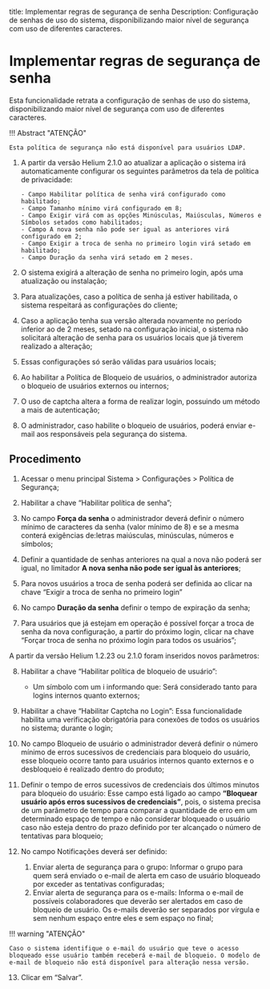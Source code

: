 title: Implementar regras de segurança de senha
Description: Configuração de senhas de uso do sistema, disponibilizando maior nível de segurança com uso de diferentes caracteres.
# Implementar regras de segurança de senha

Esta funcionalidade retrata a configuração de senhas de uso do sistema,
disponibilizando maior nível de segurança com uso de diferentes caracteres.

!!! Abstract "ATENÇÃO"

    Esta política de segurança não está disponível para usuários LDAP.
     

1. A partir da versão Helium 2.1.0 ao atualizar a aplicação o sistema irá automaticamente configurar os seguintes parâmetros da tela de política de privacidade:

       - Campo Habilitar política de senha virá configurado como habilitado;  
       - Campo Tamanho mínimo virá configurado em 8;  
       - Campo Exigir virá com as opções Minúsculas, Maiúsculas, Números e Símbolos setados como habilitados;  
       - Campo A nova senha não pode ser igual as anteriores virá configurado em 2;  
       - Campo Exigir a troca de senha no primeiro login virá setado em habilitado;  
       - Campo Duração da senha virá setado em 2 meses.

2. O sistema exigirá a alteração de senha no primeiro login, após uma atualização ou instalação;  
3. Para atualizações, caso a política de senha já estiver habilitada, o sistema respeitará as configurações do cliente;  
4. Caso a aplicação tenha sua versão alterada novamente no período inferior ao de 2 meses, setado na configuração inicial, o sistema não solicitará alteração de senha para os usuários locais que já tiverem realizado a alteração;  
5. Essas configurações só serão válidas para usuários locais;  
6. Ao habilitar a Política de Bloqueio de usuários, o administrador autoriza o bloqueio de usuários externos ou internos;  
7. O uso de captcha altera a forma de realizar login, possuindo um método a mais de autenticação;  
8. O administrador, caso habilite o bloqueio de usuários, poderá enviar e-mail aos responsáveis pela segurança do sistema.

Procedimento
------------

1.  Acessar o menu principal Sistema \> Configurações \> Política de Segurança;

2.  Habilitar a chave “Habilitar política de senha”;

3.  No campo **Força da senha** o administrador deverá definir o número mínimo
    de caracteres da senha (valor mínimo de 8) e se a mesma conterá exigências
    de:letras maiúsculas, minúsculas, números e símbolos;

4.  Definir a quantidade de senhas anteriores na qual a nova não poderá ser
    igual, no limitador **A nova senha não pode ser igual às anteriores**;

5.  Para novos usuários a troca de senha poderá ser definida ao clicar na chave
    “Exigir a troca de senha no primeiro login”

6.  No campo **Duração da senha** definir o tempo de expiração da senha;

7.  Para usuários que já estejam em operação é possível forçar a troca de senha
    da nova configuração, a partir do próximo login, clicar na chave “Forçar
    troca de senha no próximo login para todos os usuários”;

A partir da versão Helium 1.2.23 ou 2.1.0 foram inseridos novos parâmetros:

8.  Habilitar a chave “Habilitar política de bloqueio de usuário”:
    
    - Um símbolo com um i informando que: Será considerado tanto para logins internos quanto externos;
        
9.  Habilitar a chave “Habilitar Captcha no Login”: Essa funcionalidade habilita uma verificação obrigatória para conexões de todos os usuários no sistema; durante o login;    

10.  No campo Bloqueio de usuário o administrador deverá definir o número mínimo de erros sucessivos de credenciais para bloqueio do usuário, esse bloqueio ocorre tanto para usuários internos quanto externos e o desbloqueio é realizado dentro do produto;  

11.  Definir o tempo de erros sucessivos de credenciais dos últimos minutos para bloqueio do usuário: Esse campo está ligado ao campo **“Bloquear usuário após erros sucessivos de credenciais”**, pois, o sistema precisa de um parâmetro de tempo para comparar a quantidade de erro em um determinado espaço de tempo e não considerar bloqueado o usuário caso não esteja dentro do prazo definido por ter alcançado o número de tentativas para bloqueio;  

12.  No campo Notificações deverá ser definido:
        1. Enviar alerta de segurança para o grupo: Informar o grupo para quem será enviado o e-mail de alerta em caso de usuário bloqueado por exceder as tentativas configuradas;
        2. Enviar alerta de segurança para os e-mails: Informa o e-mail de possíveis colaboradores que deverão ser alertados em caso de bloqueio de usuário. Os e-mails deverão ser separados por vírgula e sem nenhum espaço entre eles e sem espaço no final;
        
!!! warning "ATENÇÃO"
        
    Caso o sistema identifique o e-mail do usuário que teve o acesso bloqueado esse usuário também receberá e-mail de bloqueio. O modelo de e-mail de bloqueio não está disponível para alteração nessa versão. 

13.  Clicar em “Salvar”.
